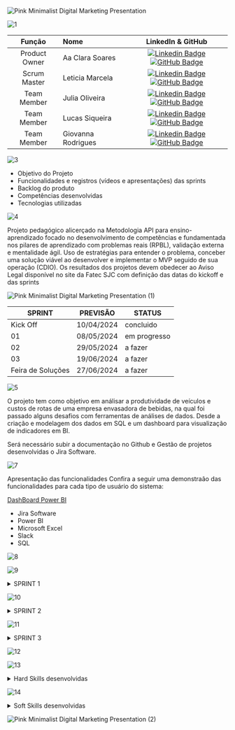 ![Pink Minimalist Digital Marketing Presentation](https://github.com/lemarcela13/6-Apiequipelyder/assets/144287790/7aeb3680-9abb-4e54-a325-4a16d661531d)

![1](https://github.com/lemarcela13/6-Apiequipelyder/assets/144287790/0a5d3879-f59d-4653-8e49-4e91f8bd045d)

|    Função     | Nome                                  |                                                                                                                                                      LinkedIn & GitHub                                                                                                                                                      |
| :-----------: | :------------------------------------ | :-------------------------------------------------------------------------------------------------------------------------------------------------------------------------------------------------------------------------------------------------------------------------------------------------------------------------: |
| Product Owner |   Aa Clara Soares         |     [![Linkedin Badge](https://img.shields.io/badge/Linkedin-blue?style=flat-square&logo=Linkedin&logoColor=white)](https://www.linkedin.com/in/ana-clara-soares-b9a094211?utm_source=share&utm_campaign=share_via&utm_content=profile&utm_medium=ios_app) [![GitHub Badge](https://img.shields.io/badge/GitHub-111217?style=flat-square&logo=github&logoColor=white)](https://github.com/SoaresAna015)              |
| Scrum Master  | Leticia Marcela |      [![Linkedin Badge](https://img.shields.io/badge/Linkedin-blue?style=flat-square&logo=Linkedin&logoColor=white)](https://www.linkedin.com/in/leticia-marcela-11a74616b?utm_source=share&utm_campaign=share_via&utm_content=profile&utm_medium=android_app) [![GitHub Badge](https://img.shields.io/badge/GitHub-111217?style=flat-square&logo=github&logoColor=white)](https://github.com/Lemarcela13)     |
| Team Member   | Julia Oliveira            |         [![Linkedin Badge](https://img.shields.io/badge/Linkedin-blue?style=flat-square&logo=Linkedin&logoColor=white)](https://www.linkedin.com/in/julia-oliveira-a07a74162?utm_source=share&utm_campaign=share_via&utm_content=profile&utm_medium=android_app) [![GitHub Badge](https://img.shields.io/badge/GitHub-111217?style=flat-square&logo=github&logoColor=white)](https://github.com/Jioliveira)        |
|  Team Member  | Lucas Siqueira                 |   [![Linkedin Badge](https://img.shields.io/badge/Linkedin-blue?style=flat-square&logo=Linkedin&logoColor=white)](https://www.linkedin.com/in/lucas-gomes-9b096616a?utm_source=share&utm_campaign=share_via&utm_content=profile&utm_medium=android_app) [![GitHub Badge](https://img.shields.io/badge/GitHub-111217?style=flat-square&logo=github&logoColor=white)](https://github.com/Siqueiral)   |
|  Team Member  | Giovanna Rodrigues     |           [![Linkedin Badge](https://img.shields.io/badge/Linkedin-blue?style=flat-square&logo=Linkedin&logoColor=white)](https://www.linkedin.com/in/giovanna-rodrigues-5143b4202?utm_source=share&utm_campaign=share_via&utm_content=profile&utm_medium=ios_app) [![GitHub Badge](https://img.shields.io/badge/GitHub-111217?style=flat-square&logo=github&logoColor=white)](https://github.com/Giovanna-gpi)          |

![3](https://github.com/lemarcela13/6-Apiequipelyder/assets/144287790/440bdef3-3a78-4c9d-ad91-25864a5bec6a)


* Objetivo do Projeto
* Funcionalidades e registros (vídeos e apresentações) das sprints
* Backlog do produto
* Competências desenvolvidas
* Tecnologias utilizadas

  
![4](https://github.com/lemarcela13/6-Apiequipelyder/assets/144287790/48318cd8-3417-4f29-bba8-74a76f4c7afd)

Projeto pedagógico alicerçado na Metodologia API para ensino-aprendizado focado no desenvolvimento de competências e fundamentada nos pilares de aprendizado com problemas reais (RPBL), validação externa e mentalidade ágil. 
Uso de estratégias para entender o problema, conceber uma solução viável ao desenvolver e implementar o MVP seguido de sua operação (CDIO). 
Os resultados dos projetos devem obedecer ao Aviso Legal disponível no site da Fatec SJC com definição das datas do kickoff e das sprints

![Pink Minimalist Digital Marketing Presentation (1)](https://github.com/lemarcela13/6-Apiequipelyder/assets/144287790/596d7505-644f-48b8-9fa3-0fbe55dc90f2)


SPRINT | PREVISÃO | STATUS|
|------|--------|------|
|Kick Off | 10/04/2024 | concluido|
|01 | 08/05/2024 | em progresso|
|02|  29/05/2024| a fazer |
|03| 19/06/2024 | a fazer|
|Feira de Soluções|27/06/2024 |a fazer |


![5](https://github.com/lemarcela13/6-Apiequipelyder/assets/144287790/2d3b1931-ec68-41fe-b939-f3121e0b2b08)


O projeto tem como objetivo em análisar a produtividade de veículos e custos de rotas de uma empresa envasadora de bebidas, na qual foi passado alguns desafios com ferramentas de análises de dados. 
Desde a criação e modelagem dos dados em SQL e um dashboard para visualização de indicadores em BI. 

Será necessário subir a documentação no Github e Gestão de projetos desenvolvidas o Jira Software. 

![7](https://github.com/lemarcela13/6-Apiequipelyder/assets/144287790/8bd95a12-054b-422e-96f8-3e2188e7b1a7)


Apresentação das funcionalidades
Confira a seguir uma demonstraão das funcionalidades para cada tipo de usuário do sistema:

[DashBoard Power BI](https://app.powerbi.com/groups/me/reports/16d3c879-e626-4995-b1b8-654090317ad2/ReportSection?experience=power-bi)



* Jira Software
* Power BI
* Microsoft Excel
* Slack
* SQL

![8](https://github.com/lemarcela13/6-Apiequipelyder/assets/144287790/796f3e88-91a4-4485-a0ea-fb0a8c6dd43b)



![9](https://github.com/lemarcela13/6-Apiequipelyder/assets/144287790/7c564507-90d7-44c7-815e-56b89ef5f68a)

<details>
<summary>SPRINT 1</summary>

      
- [x] Alinhamento e discussão de projeto;
- [x] Criação repositório GITHUB;
- [x] Formalização da gestão do projeto no Jira Software;
- [X] Elaboração BackLog do projeto;
- [X] Validação BackLog com cliente;
- [x] Tratativa na base de dados;
- [x] Criação do banco de dados em SQL;
- [x] Esboço do layout do Power BI;
- [ ] Apresentação  SPRINT 1.
      
 </details>     
 
![10](https://github.com/lemarcela13/6-Apiequipelyder/assets/144287790/6a570e79-02d8-41b8-a226-d9a056f24b8c)


 <details>
<summary>SPRINT 2</summary>

- [ ] Alinhamento e feedback;
- [ ] Dashbord de produtividade mensal de veiculos;
- [ ] Dashbord evolução de custo por unidade transportada de cada rota;
- [ ] Gerenciamento projeto Jira;
- [ ] Atualização repositorio GITHUB.
- [ ]  Apresentação  SPRINT 2

</details>  

![11](https://github.com/lemarcela13/6-Apiequipelyder/assets/144287790/dfb3b873-2f27-4d52-81ba-fa5cc5c7b45e)

<details>
<summary>SPRINT 3</summary>
      
- [ ] Alinhamento e feedback;
- [ ] Dashbord de evolução de custo por km;
- [ ] Gerenciamento projeto Jira;
- [ ] Atualização repositorio GITHUB;
- [ ] Apresentação  SPRINT 3;

 </details>



 
  
![12](https://github.com/lemarcela13/6-Apiequipelyder/assets/144287790/f685df0e-29c7-4e3e-888b-f594c9119fee)



![13](https://github.com/lemarcela13/6-Apiequipelyder/assets/144287790/353d859c-b400-47fb-9f7a-d67e7ebe7419)


<details>
<summary>Hard Skills desenvolvidas</summary>
  
| Tecnologia/Metodologia | Classificação |
| ---------------------- | ------------- |
| GitHub | ★ ★ ★ ★ ★  |
| Jira Software| ★ ★ ☆ ☆ ☆ |
| My SQL | ★ ★ ★ ★ ★  |
| Power BI| ★ ★ ★ ★ ★ |
| Slack | ★ ★ ★ ★ ☆ |
| Office | ★ ★ ★ ★ ★ |

 
</details>

![14](https://github.com/lemarcela13/6-Apiequipelyder/assets/144287790/3d49d893-15d6-4bf1-9c23-5f0f7caa31a2)


<details>
<summary>Soft Skills desenvolvidas</summary>

| Habilidades | Classificação |
| ---------------------- | ------------- |
| Colaboração | ★ ★ ★ ★ ★ |
| Proatividade| ★ ★ ★ ★ ☆ |
| Pensamento Crítico | ★ ★ ★ ★ ☆|
| Gerenciamento de Tempo | ★ ★ ★ ☆ ☆ |
| Adaptabilidade | ★ ★ ★ ☆ ☆ |
| Resiliência | ★ ★ ★ ★ ☆ |



</details>

![Pink Minimalist Digital Marketing Presentation (2)](https://github.com/lemarcela13/6-Apiequipelyder/assets/144287790/f065a5fd-9905-4382-a6f2-cc905c3365ab)

